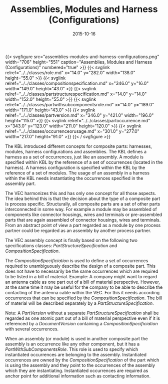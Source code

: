 ﻿---
title: Assemblies, Modules and Harness (Configurations)
toc: false
type: specs
layout: diagram
date: "2015-10-16"
draft: false
specification: VEC
version: 1.1.2
documentType: "Recommendation"
elementType: Diagram
classes:
  - Role
  - CompositionSpecification
  - PartStructureSpecification
  - PartWithSubComponentsRole
  - PartVersion
  - PartOccurrence
  - OccurrenceOrUsage
menu:
  VEC-1.1.2:    
    parent: complex-part-descriptions
    identifier: complex-part-descriptions/assemblies-modules-and-harness-configurations
    weight: 1007001 

# Prev/next pager order (if `docs_section_pager` enabled in `params.toml`)
weight: 1007001
---
{{< svgfigure src="assemblies-modules-and-harness-configurations.png" width="706" height="551" caption="Assemblies, Modules and Harness (Configurations)" numbered="true" >}}
  {{< svglink relref="../../classes/role.md" x="14.0" y="282.0" width="138.0" height="55.0" >}}
  {{< svglink relref="../../classes/compositionspecification.md" x="346.0" y="16.0" width="149.0" height="43.0" >}}
  {{< svglink relref="../../classes/partstructurespecification.md" x="14.0" y="14.0" width="152.0" height="55.0" >}}
  {{< svglink relref="../../classes/partwithsubcomponentsrole.md" x="14.0" y="189.0" width="171.0" height="43.0" >}}
  {{< svglink relref="../../classes/partversion.md" x="346.0" y="421.0" width="196.0" height="115.0" >}}
  {{< svglink relref="../../classes/partoccurrence.md" x="343.0" y="123.0" width="211.0" height="120.0" >}}
  {{< svglink relref="../../classes/occurrenceorusage.md" x="301.0" y="277.0" width="217.0" height="91.0" >}}
{{< / svgfigure >}}
<p> The KBL introduced different concepts for composite parts: harnesses, modules, harness configurations and assemblies. The KBL defines a harness as a set of occurrences, just like an assembly. A module is specified within KBL by the reference of a set of occurrences (located in the harness). A harness configuration is specified within the KBL by the reference of a set of modules. The usage of an assembly in a harness within the KBL needs instantiating the occurrences specified in the assembly part.     </p>      <p> The VEC harmonizes this and has only one concept for all those aspects. The idea behind this is that the decision about the type of a composite part is process specific. Structurally, all composite parts are a set of other parts interconnected in some way. For example a module may be assembled of components like connector housings, wires and terminals or pre-assembled parts that are again assembled of connector housings, wires and terminals. From an abstract point of view a part regarded as a module by one process partner could be regarded as an assembly by another process partner.     </p>      <p> The VEC assembly concept is finally based on the following two specifications classes: <i>PartStructureSpecification</i> and <i>CompositionSpecification</i>.     </p>      <p> The <i>CompositionSpecificiation</i> is used to define a set of occurrences required to unambiguously describe the design of a composite part. This does not have to necessarily be the same occurrences which are required to be listed in a bill of material. Example: A company might want to regard an antenna cable as one part out of a bill of material perspective. However, at the same time it may be useful for the company to be able to describe the contacting of the antenna cable within the VEC. For this it needs according occurrences that can be specified by the <i>CompositionSpecification</i>. The bill of material will be described separately by a <i>PartStructureSpecification</i>.     </p>      <p> Note: A <i>PartVersion</i> without a separate <i>PartStructureSpecification</i> shall be regarded as one atomic part out of a bill of material perspective even if it is referenced by a <i>DocumentVersion</i> containing a<i> CompositionSpecificiation</i> with several occurrences.     </p>      <p> When an assembly (or module) is used in another composite part the assembly is an occurrence like any other component, but it has a <i>PartWithSubComponentsRole</i>. This role is used to specify which instantiated occurrences are belonging to the assembly. Instantiated occurrences are owned by the <i>CompositionSpecification</i> of the part which is using the assembly and they point to the occurrences of the assembly which they are instantiating. Instantiated occurrences are required as anchor point for additional information such as contacting information.      </p>